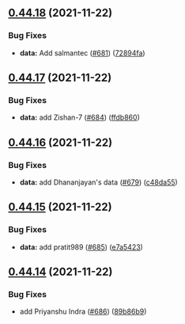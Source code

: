 ## [0.44.18](https://github.com/EddieHubCommunity/LinkFree/compare/v0.44.17...v0.44.18) (2021-11-22)


### Bug Fixes

* **data:** Add salmantec ([#681](https://github.com/EddieHubCommunity/LinkFree/issues/681)) ([72894fa](https://github.com/EddieHubCommunity/LinkFree/commit/72894fa2c4f374502f8373722ecd5665e7a5482f))



## [0.44.17](https://github.com/EddieHubCommunity/LinkFree/compare/v0.44.16...v0.44.17) (2021-11-22)


### Bug Fixes

* **data:** add Zishan-7 ([#684](https://github.com/EddieHubCommunity/LinkFree/issues/684)) ([ffdb860](https://github.com/EddieHubCommunity/LinkFree/commit/ffdb8601a7e86778e116bb90ced16c67fe5912ed))



## [0.44.16](https://github.com/EddieHubCommunity/LinkFree/compare/v0.44.15...v0.44.16) (2021-11-22)


### Bug Fixes

* **data:** add Dhananjayan's data ([#679](https://github.com/EddieHubCommunity/LinkFree/issues/679)) ([c48da55](https://github.com/EddieHubCommunity/LinkFree/commit/c48da55487d8bcc7f1d607aed051fd3a37c77d9a))



## [0.44.15](https://github.com/EddieHubCommunity/LinkFree/compare/v0.44.14...v0.44.15) (2021-11-22)


### Bug Fixes

* **data:** add pratit989 ([#685](https://github.com/EddieHubCommunity/LinkFree/issues/685)) ([e7a5423](https://github.com/EddieHubCommunity/LinkFree/commit/e7a5423bd67e0e9694b4be8e223ea20ee8a542d7))



## [0.44.14](https://github.com/EddieHubCommunity/LinkFree/compare/v0.44.13...v0.44.14) (2021-11-22)


### Bug Fixes

* add Priyanshu Indra ([#686](https://github.com/EddieHubCommunity/LinkFree/issues/686)) ([89b86b9](https://github.com/EddieHubCommunity/LinkFree/commit/89b86b90ba722b7b5b4932870769e7d6767d5e2f))



